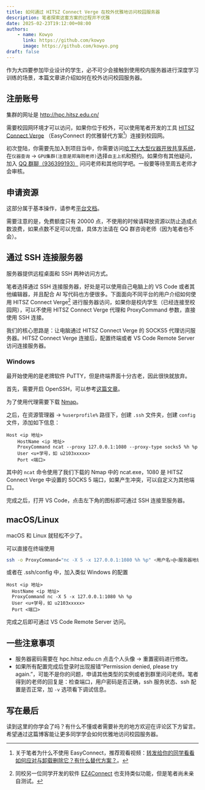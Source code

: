 ```yaml
---
title: 如何通过 HITSZ Connect Verge 在校外优雅地访问校园服务器
description: 笔者探索这套方案的过程并不优雅
date: 2025-02-23T19:12:00+08:00
authors: 
    - name: Kowyo
      link: https://github.com/kowyo
      image: https://github.com/kowyo.png
draft: false
---
```


作为大四要参加毕业设计的学生，必不可少会接触到使用校内服务器进行深度学习训练的场景，本篇文章讲介绍如何在校外访问校园服务器。

## 注册账号

集群的网址是 http://hpc.hitsz.edu.cn/

需要校园网环境才可以访问，如果你位于校外，可以使用笔者开发的工具 [HITSZ Connect Verge](https://github.com/kowyo/hitsz-connect-verge) （EasyConnect 的优雅替代方案[^1]）连接到校园网。

初次登陆，你需要先加入到项目当中，你需要访问[哈工大大型仪器开放共享系统](https://17.hit.edu.cn/)，在`仪器查询` -> `GPU集群(注意是郑海刚老师)`选择`自主上机`和预约。如果你有其他疑问，加入 [QQ 群聊（936399193）](http://qm.qq.com/cgi-bin/qm/qr?_wv=1027&k=4DV_-meRzJ-PbIFMOJ0lcsDN_M8bYr-c&authKey=yuaZaGedkrFGH0G8ZTLlFCYckFpu509iSGD5aQU6PZ%2BXVBsRLCXpQ2G5TzhjHZXa&noverify=0&group_code=936399193) 问问老师和其他同学吧。一般要等待至周五老师才会审核。

## 申请资源

这部分属于基本操作，请参考[平台文档](http://hpc.hitsz.edu.cn/docs/zh/home)。

需要注意的是，免费额度只有 20000 点，不使用的时候请释放资源以防止造成点数浪费，如果点数不足可以充值，具体方法请在 QQ 群咨询老师（因为笔者也不会）。

## 通过 SSH 连接服务器

服务器提供远程桌面和 SSH 两种访问方式。

笔者选择通过 SSH 连接服务器，好处是可以使用自己电脑上的 VS Code 或者其他编辑器，并且配合 AI 写代码也方便很多。下面面向不同平台的用户介绍如何使用 HITSZ Connect Verge[^2] 进行服务器访问，如果你是校内学生（已经连接至校园网），可以不使用 HITSZ Connect Verge 代理和 ProxyCommand 参数，直接使用 SSH 连接。

我们的核心思路是：让电脑通过 HITSZ Connect Verge 的 SOCKS5 代理访问服务器。HITSZ Connect Verge 连接后，配置终端或者 VS Code Remote Server 访问连接服务器。

### Windows

最开始使用的是老牌软件 PuTTY，但是终端界面十分古老，因此很快就放弃。

首先，需要开启 OpenSSH，可以参考[这篇文章](https://blog.csdn.net/2301_77554343/article/details/134328867)。

为了使用代理需要下载 [Nmap](https://nmap.org/download.html)。

之后，在资源管理器 -> `%userprofile%` 路径下，创建 `.ssh` 文件夹，创建 `config`文件，添加如下信息：

```config
Host <ip 地址>
    HostName <ip 地址>
    ProxyCommand ncat --proxy 127.0.0.1:1080 --proxy-type socks5 %h %p
    User <u+学号，如 u2103xxxxx>
    Port <端口>
```

其中的 `ncat` 命令使用了我们下载的 Nmap 中的 ncat.exe，1080 是 HITSZ Connect Verge 中设置的 SOCKS 5 端口，如果产生冲突，可以自定义为其他端口。

完成之后，打开 VS Code，点击左下角的图标即可通过 SSH 连接至服务器。

## macOS/Linux

macOS 和 Linux 就轻松不少了。

可以直接在终端使用

```bash
ssh -o ProxyCommand="nc -X 5 -x 127.0.0.1:1080 %h %p" <用户名>@<服务器地址> -p <端口>
```

或者在 .ssh/config 中，加入类似 Windows 的配置

```config
Host <ip 地址>
  HostName <ip 地址>
  ProxyCommand nc -X 5 -x 127.0.0.1:1080 %h %p
  User <u+学号，如 u2103xxxxx>
  Port <端口>
```

完成之后即可通过 VS Code Remote Server 访问。

## 一些注意事项

- 服务器密码需要在 hpc.hitsz.edu.cn 点击个人头像 -> 重置密码进行修改。
- 如果所有配置完成后登录时出现报错“Permission denied, please try again.”，可能不是你的问题，申请其他类型的实例或者到群里问问老师。笔者得到的老师的回复是：检查端口，用户密码是否正确，ssh 服务状态、ssh 配置是否正常，加 `-v` 选项看下调试信息。

## 写在最后

读到这里的你学会了吗？有什么不懂或者需要补充的地方欢迎在评论区下方留言。希望通过这篇博客能让更多同学学会如何优雅地访问校园服务器。

[^1]: 关于笔者为什么不使用 EasyConnect，推荐观看视频：[转发给你的同学看看 如何应对与卸载删除它？有什么替代方案？](https://www.bilibili.com/video/BV163411Z7BD)。
[^2]: 同校另一位同学开发的软件 [EZ4Connect](https://github.com/PageChen04/EZ4Connect) 也支持类似功能，但是笔者尚未亲自测试。
